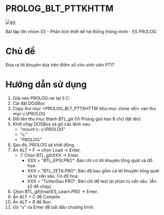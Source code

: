 # PROLOG_BLT_PTTKHTTM
[![en](https://img.shields.io/badge/lang-en-green.svg)](https://github.com/MonHauVD/PROLOG_BLT_PTTKHTTM/blob/main/README-EN.md)

Bài tập lớn nhóm 03 - Phân tích thiết kế hệ thống thông minh - ES PROLOG

# Chủ đề
Đưa ra lời khuyên dựa trên điểm số cho sinh viên PTIT

# Hướng dẫn sử dụng
1. Giải nén PROLOG.rar tại ổ C:
2. Cài đặt DOSBox
3. Copy thư mục <PROLOG_BLT_PTTKHTTM (thư mục clone về)> vào thư mục c:\PROLOG
4. Đổi tên thu mục thành BTL_git (Vì Prolog gioi han 8 chữ đặt tên)
4. Khởi chạy DOSBox và gõ các lệnh sau:
    - "mount c: c:\PROLOG"
    - "c:"
    - "PROLOG"
5. Sau đó, PROLOG sẽ khởi động.
6. Ấn ALT + F -> chọn Load -> Enter.
    - _7._ Chọn BTL_git\XXX  -> Enter.
        - XXX = "BTL_EPSI.PRO": Bản chỉ có lời khuyên tổng quát và đồ họa
        - XXX = "BTL_ZETA.PRO": Bản đã bao gồm cả lời khuyên tổng quát và tư vấn sâu. Có đồ họa.
        - XXX = "TuVanSau.PRO": Bản chỉ để test lại phan tư vấn sâu. (Ấn s2 để chạy).
7. Chọn BTL_git\final\ES_Learn.PRO -> Enter.
8. Ấn ALT + C để Compile.
9. Ấn ALT + R để Run.
10. Gõ "s" và Enter để bắt đầu chương trình.
